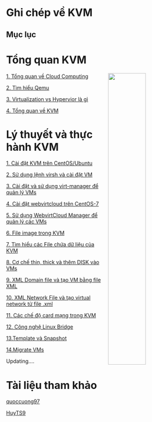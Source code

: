 # Ghi chép về KVM
 

 
<h2>Mục lục</h2>

<h1>Tổng quan KVM</h1>

<img src= https://i.imgur.com/wC1TK1D.png align=right width=45%>

[1. Tổng quan về Cloud Computing ](docs/01_Cloud_Computing.md)

[2. Tìm hiểu Qemu](docs/02_qemu.md)

[3. Virtualization vs Hypervior là gì](docs/03_Virtualization_vs_Hypervisor.md)

[4. Tổng quan về KVM](docs/04_KVM_Overview.md)

<h1>Lý thuyết và thực hành KVM </h1>

[1. Cài đặt KVM trên CentOS/Ubuntu](docs/05_Install_KVM_centOS_Ubuntu.md)

[2. Sử dụng lệnh virsh và cài đặt VM](docs/06_command_virsh_install_VMs.md)

[3. Cài đặt và sử dụng virt-manager để quản lý VMs](docs/07_Using_Virt_Manager_VMs.md)

[4. Cài đặt webvirtcloud trên CentOS-7](docs/08_Install_Webvirtcloud.md)

[5. Sử dụng WebvirtCloud Manager để quản lý các VMs](docs/09_Using_webvirtcloud_in_VMs.md)

[6. File image trong KVM](docs/10_Images.md)

[7. Tìm hiểu các File chứa dữ liệu của KVM](docs/11_File_data_in_KVM.md)

[8. Cơ chế thin, thick và thêm DISK vào VMs](docs/12_Thin_thick_cre_DISK.md)

[9. XML Domain file và tạo VM bằng file XML](docs/13_XML_Domain_file_cre_VM.md)

[10. XML Network File và tạo virtual network từ file .xml](docs/14_XML_Network_cre_Virtual_network.md)

[11. Các chế độ card mạng trong KVM](docs/15_Network_Mode.md)

[12. Công nghệ Linux Bridge ](docs/16_Linux_Bridge.md)

[13.Template và Snapshot](docs/17_Template_and_Snapshot.md)

[14.Migrate VMs](docs/18_Migrate.md)

Updating....

<h1>Tài liệu tham khảo </h1>

[quoccuong97](https://github.com/QuocCuong97/KVM)

[HuyTS9](https://github.com/huydv398/Ghichep-KVM)
